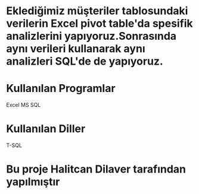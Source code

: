 # Eklediğimiz müşteriler tablosundaki verilerin Excel pivot table'da spesifik analizlerini yapıyoruz.Sonrasında aynı verileri kullanarak aynı analizleri SQL'de de yapıyoruz.
# Kullanılan Programlar
Excel
MS SQL
# Kullanılan Diller
T-SQL
# Bu proje Halitcan Dilaver tarafından yapılmıştır
